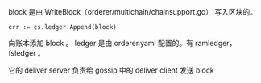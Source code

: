 block 是由 WriteBlock（orderer/multichain/chainsupport.go） 写入区块的。  

    err := cs.ledger.Append(block)

向账本添加 block 。 ledger 是由 orderer.yaml 配置的。有 ramledger，fsledger 。

它的 deliver server 负责给 gossip 中的 deliver client 发送 block
